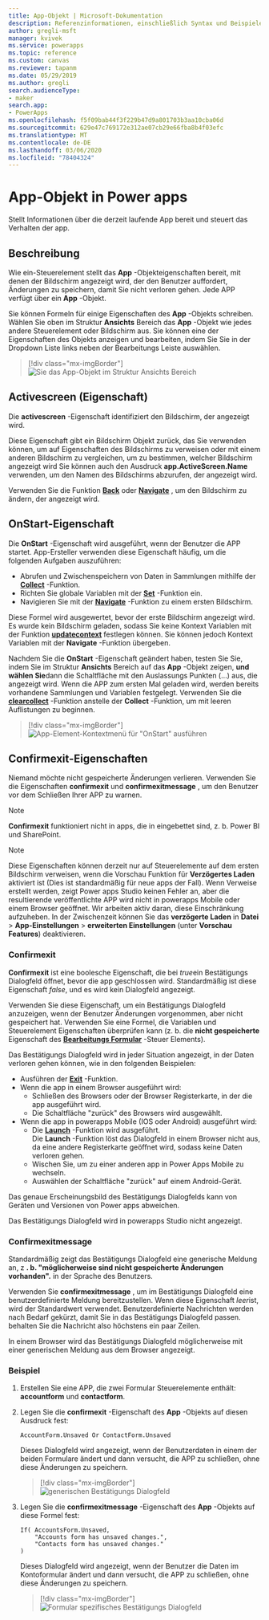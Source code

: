 ```yaml
---
title: App-Objekt | Microsoft-Dokumentation
description: Referenzinformationen, einschließlich Syntax und Beispielen, für das App-Objekt in Power apps
author: gregli-msft
manager: kvivek
ms.service: powerapps
ms.topic: reference
ms.custom: canvas
ms.reviewer: tapanm
ms.date: 05/29/2019
ms.author: gregli
search.audienceType:
- maker
search.app:
- PowerApps
ms.openlocfilehash: f5f09bab44f3f229b47d9a801703b3aa10cba06d
ms.sourcegitcommit: 629e47c769172e312ae07cb29e66fba8b4f03efc
ms.translationtype: MT
ms.contentlocale: de-DE
ms.lasthandoff: 03/06/2020
ms.locfileid: "78404324"
---
```

# <a name="app-object-in-power-apps"></a>App-Objekt in Power apps

Stellt Informationen über die derzeit laufende App bereit und steuert das Verhalten der app.

## <a name="description"></a>Beschreibung

Wie ein-Steuerelement stellt das **App** -Objekteigenschaften bereit, mit denen der Bildschirm angezeigt wird, der den Benutzer auffordert, Änderungen zu speichern, damit Sie nicht verloren gehen. Jede APP verfügt über ein **App** -Objekt.

Sie können Formeln für einige Eigenschaften des **App** -Objekts schreiben. Wählen Sie oben im Struktur **Ansichts** Bereich das **App** -Objekt wie jedes andere Steuerelement oder Bildschirm aus. Sie können eine der Eigenschaften des Objekts anzeigen und bearbeiten, indem Sie Sie in der Dropdown Liste links neben der Bearbeitungs Leiste auswählen.

> [!div class="mx-imgBorder"]
> ![Sie das App-Objekt im Struktur Ansichts Bereich](media/object-app/appobject.png)

## <a name="activescreen-property"></a>Activescreen (Eigenschaft)

Die **activescreen** -Eigenschaft identifiziert den Bildschirm, der angezeigt wird.

Diese Eigenschaft gibt ein Bildschirm Objekt zurück, das Sie verwenden können, um auf Eigenschaften des Bildschirms zu verweisen oder mit einem anderen Bildschirm zu vergleichen, um zu bestimmen, welcher Bildschirm angezeigt wird Sie können auch den Ausdruck **app.ActiveScreen.Name** verwenden, um den Namen des Bildschirms abzurufen, der angezeigt wird.

Verwenden Sie die Funktion **[Back](function-navigate.md)** oder **[Navigate](function-navigate.md)** , um den Bildschirm zu ändern, der angezeigt wird.

## <a name="onstart-property"></a>OnStart-Eigenschaft

Die **OnStart** -Eigenschaft wird ausgeführt, wenn der Benutzer die APP startet. App-Ersteller verwenden diese Eigenschaft häufig, um die folgenden Aufgaben auszuführen:

- Abrufen und Zwischenspeichern von Daten in Sammlungen mithilfe der **[Collect](function-clear-collect-clearcollect.md)** -Funktion.
- Richten Sie globale Variablen mit der **[Set](function-set.md)** -Funktion ein.
- Navigieren Sie mit der **[Navigate](function-navigate.md)** -Funktion zu einem ersten Bildschirm.

Diese Formel wird ausgewertet, bevor der erste Bildschirm angezeigt wird. Es wurde kein Bildschirm geladen, sodass Sie keine Kontext Variablen mit der Funktion **[updatecontext](function-updatecontext.md)** festlegen können. Sie können jedoch Kontext Variablen mit der **Navigate** -Funktion übergeben.

Nachdem Sie die **OnStart** -Eigenschaft geändert haben, testen Sie Sie, indem Sie im Struktur **Ansichts** Bereich auf das **App** -Objekt zeigen, **und wählen Sie**dann die Schaltfläche mit den Auslassungs Punkten (...) aus, die angezeigt wird. Wenn die APP zum ersten Mal geladen wird, werden bereits vorhandene Sammlungen und Variablen festgelegt. Verwenden Sie die **[clearcollect](function-clear-collect-clearcollect.md)** -Funktion anstelle der **Collect** -Funktion, um mit leeren Auflistungen zu beginnen.

> [!div class="mx-imgBorder"]
> ![App-Element-Kontextmenü für "OnStart" ausführen](media/object-app/appobject-runonstart.png)

## <a name="confirmexit-properties"></a>Confirmexit-Eigenschaften

Niemand möchte nicht gespeicherte Änderungen verlieren. Verwenden Sie die Eigenschaften **confirmexit** und **confirmexitmessage** , um den Benutzer vor dem Schließen Ihrer APP zu warnen.

> [!NOTE]
> **Confirmexit** funktioniert nicht in apps, die in eingebettet sind, z. b. Power BI und SharePoint.

> [!NOTE]
> Diese Eigenschaften können derzeit nur auf Steuerelemente auf dem ersten Bildschirm verweisen, wenn die Vorschau Funktion für **Verzögertes Laden** aktiviert ist (Dies ist standardmäßig für neue apps der Fall). Wenn Verweise erstellt werden, zeigt Power apps Studio keinen Fehler an, aber die resultierende veröffentlichte APP wird nicht in powerapps Mobile oder einem Browser geöffnet. Wir arbeiten aktiv daran, diese Einschränkung aufzuheben. In der Zwischenzeit können Sie das **verzögerte Laden** in **Datei** > **App-Einstellungen** > **erweiterten Einstellungen** (unter **Vorschau Features**) deaktivieren.

### <a name="confirmexit"></a>Confirmexit

**Confirmexit** ist eine boolesche Eigenschaft, die bei *true*ein Bestätigungs Dialogfeld öffnet, bevor die app geschlossen wird. Standardmäßig ist diese Eigenschaft *false*, und es wird kein Dialogfeld angezeigt.

Verwenden Sie diese Eigenschaft, um ein Bestätigungs Dialogfeld anzuzeigen, wenn der Benutzer Änderungen vorgenommen, aber nicht gespeichert hat. Verwenden Sie eine Formel, die Variablen und Steuerelement Eigenschaften überprüfen kann (z. b. die **nicht gespeicherte** Eigenschaft des [**Bearbeitungs Formular**](../controls/control-form-detail.md) -Steuer Elements).

Das Bestätigungs Dialogfeld wird in jeder Situation angezeigt, in der Daten verloren gehen können, wie in den folgenden Beispielen:

- Ausführen der [**Exit**](function-exit.md) -Funktion.
- Wenn die app in einem Browser ausgeführt wird:
  - Schließen des Browsers oder der Browser Registerkarte, in der die app ausgeführt wird.
  - Die Schaltfläche "zurück" des Browsers wird ausgewählt.
- Wenn die app in powerapps Mobile (IOS oder Android) ausgeführt wird:
  - Die [**Launch**](function-param.md) -Funktion wird ausgeführt.<br>Die **Launch** -Funktion löst das Dialogfeld in einem Browser nicht aus, da eine andere Registerkarte geöffnet wird, sodass keine Daten verloren gehen.
  - Wischen Sie, um zu einer anderen app in Power Apps Mobile zu wechseln.
  - Auswählen der Schaltfläche "zurück" auf einem Android-Gerät.

Das genaue Erscheinungsbild des Bestätigungs Dialogfelds kann von Geräten und Versionen von Power apps abweichen.

Das Bestätigungs Dialogfeld wird in powerapps Studio nicht angezeigt.

### <a name="confirmexitmessage"></a>Confirmexitmessage

Standardmäßig zeigt das Bestätigungs Dialogfeld eine generische Meldung an, z **. b. "möglicherweise sind nicht gespeicherte Änderungen vorhanden".** in der Sprache des Benutzers.

Verwenden Sie **confirmexitmessage** , um im Bestätigungs Dialogfeld eine benutzerdefinierte Meldung bereitzustellen. Wenn diese Eigenschaft *leer*ist, wird der Standardwert verwendet. Benutzerdefinierte Nachrichten werden nach Bedarf gekürzt, damit Sie in das Bestätigungs Dialogfeld passen. behalten Sie die Nachricht also höchstens ein paar Zeilen.

In einem Browser wird das Bestätigungs Dialogfeld möglicherweise mit einer generischen Meldung aus dem Browser angezeigt.

### <a name="example"></a>Beispiel

1. Erstellen Sie eine APP, die zwei Formular Steuerelemente enthält: **accountform** und **contactform**.

1. Legen Sie die **confirmexit** -Eigenschaft des **App** -Objekts auf diesen Ausdruck fest:

    ```powerapps-dot
    AccountForm.Unsaved Or ContactForm.Unsaved
    ```

    Dieses Dialogfeld wird angezeigt, wenn der Benutzerdaten in einem der beiden Formulare ändert und dann versucht, die APP zu schließen, ohne diese Änderungen zu speichern.

    > [!div class="mx-imgBorder"]
    > ![generischen Bestätigungs Dialogfeld](media/object-app/confirm-native.png)

1. Legen Sie die **confirmexitmessage** -Eigenschaft des **App** -Objekts auf diese Formel fest:

    ```powerapps-dot
    If( AccountsForm.Unsaved,
        "Accounts form has unsaved changes.",
        "Contacts form has unsaved changes."
    )
    ```

    Dieses Dialogfeld wird angezeigt, wenn der Benutzer die Daten im Kontoformular ändert und dann versucht, die APP zu schließen, ohne diese Änderungen zu speichern.

    > [!div class="mx-imgBorder"]
    > ![Formular spezifisches Bestätigungs Dialogfeld](media/object-app/confirm-native-custom.png)
